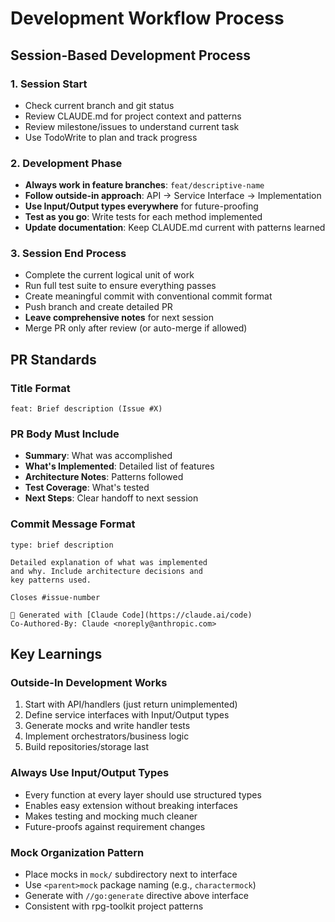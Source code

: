 # Development Workflow Process

## Session-Based Development Process

### 1. Session Start
- Check current branch and git status
- Review CLAUDE.md for project context and patterns
- Review milestone/issues to understand current task
- Use TodoWrite to plan and track progress

### 2. Development Phase
- **Always work in feature branches**: `feat/descriptive-name`
- **Follow outside-in approach**: API → Service Interface → Implementation
- **Use Input/Output types everywhere** for future-proofing
- **Test as you go**: Write tests for each method implemented
- **Update documentation**: Keep CLAUDE.md current with patterns learned

### 3. Session End Process
- Complete the current logical unit of work
- Run full test suite to ensure everything passes
- Create meaningful commit with conventional commit format
- Push branch and create detailed PR
- **Leave comprehensive notes** for next session
- Merge PR only after review (or auto-merge if allowed)

## PR Standards

### Title Format
`feat: Brief description (Issue #X)`

### PR Body Must Include
- **Summary**: What was accomplished
- **What's Implemented**: Detailed list of features
- **Architecture Notes**: Patterns followed
- **Test Coverage**: What's tested
- **Next Steps**: Clear handoff to next session

### Commit Message Format
```
type: brief description

Detailed explanation of what was implemented
and why. Include architecture decisions and
key patterns used.

Closes #issue-number

🤖 Generated with [Claude Code](https://claude.ai/code)
Co-Authored-By: Claude <noreply@anthropic.com>
```

## Key Learnings

### Outside-In Development Works
1. Start with API/handlers (just return unimplemented)
2. Define service interfaces with Input/Output types
3. Generate mocks and write handler tests
4. Implement orchestrators/business logic
5. Build repositories/storage last

### Always Use Input/Output Types
- Every function at every layer should use structured types
- Enables easy extension without breaking interfaces
- Makes testing and mocking much cleaner
- Future-proofs against requirement changes

### Mock Organization Pattern
- Place mocks in `mock/` subdirectory next to interface
- Use `<parent>mock` package naming (e.g., `charactermock`)
- Generate with `//go:generate` directive above interface
- Consistent with rpg-toolkit project patterns